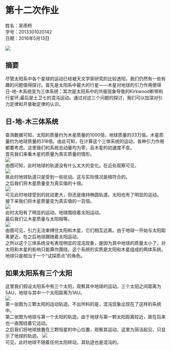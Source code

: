 # 第十二次作业
姓名：吴雨桥  
学号：2013301020142  
日期：2016年5月13日  

![](https://raw.githubusercontent.com/wuyuqiao/computationalphysics_N2013301020142/master/Ex-12/gaps.jpg)  

## 摘要  
尽管太阳系中各个星球的运动已经被天文学家研究的比较透彻，我们仍然有一些有趣的问题值得探讨。首先是太阳系中最大的行星——木星对地球的引力作用使得日-地-木系统变为三体系统；其次是太阳系中的共振现象导致的Kirkwood断带和行星环;最后是土卫七的混沌运动。通过对这三个问题的探讨，我们可以加深对引力定律和开普勒定律的认识。  
## 日-地-木三体系统  
查询数据可知，太阳的质量约为木星质量的1000倍，地球质量的33万倍。木星质量约为地球质量的318倍。由此可知，在计算这个三体系统的运动，各种引力作用都要考虑。这里我们的系统总动量均为零，且木星的初速度不变。  
首先我们来看木星的质量为真实质量的情形。  
![](https://raw.githubusercontent.com/wuyuqiao/computationalphysics_N2013301020142/master/Ex-12/mj%3Dmj.png)  
由图可知，此时地球的轨道没有什么太大的变化。在近处观察可见，  
![](https://raw.githubusercontent.com/wuyuqiao/computationalphysics_N2013301020142/master/Ex-12/close%20earth%201.png)  
故此时地球轨道只是受到一些扰动。这与实际情况是相符合的。  
之后我们将木星质量变为真实值的十倍。  
![](https://raw.githubusercontent.com/wuyuqiao/computationalphysics_N2013301020142/master/Ex-12/mj%3D10mj.png)  
可见此时地球受到的扰动更大，但还是维持椭圆轨道。太阳也有了明显的运动。  
接下来我们将木星质量变为真实值的一百倍。  
![](https://raw.githubusercontent.com/wuyuqiao/computationalphysics_N2013301020142/master/Ex-12/mj%3D100mj.png)  
此时太阳有了明显的运动，地球围绕着太阳运动。  
最后我们让木星质量与太阳相等。  
![](https://raw.githubusercontent.com/wuyuqiao/computationalphysics_N2013301020142/master/Ex-12/mj%3D1000mj.png)  
由图可见，引力无法束缚住太阳和木星，它们相互远离。由于地球一开始与太阳距离更近，在之后地球跟随着太阳运动。  
之所以这个三体系统没有表现明显的混沌现象，是因为其中地球的质量太小了，对太阳和木星的影响只能算作围绕。这个系统的实质是太阳和木星组成的两体系统。地球只是相当于一个“试探质点”的角色。  
## 如果太阳系有三个太阳  
这里我们假设太阳系中有三个太阳，观察其中地球的运动。三个太阳之间距离为5AU，地球与其中一个太阳距离为1AU。  
![](https://raw.githubusercontent.com/wuyuqiao/computationalphysics_N2013301020142/master/Ex-12/3%20s.png)  
第一张图为三颗太阳的运动轨迹。不出所料的是，混沌现象出现在了这样的系统中。  
第二张图为地球与第一个太阳的轨迹。由于地球与第一颗太阳距离较近，故在后来也一直围绕着它运动。  
之后我们将地球放置在三颗恒星的中心位置，观察其运动。这里为简洁起见，只显示了地球的轨迹。
![](https://raw.githubusercontent.com/wuyuqiao/computationalphysics_N2013301020142/master/Ex-12/middle.png)  
可见，此时地球不随着任何太阳转动，其轨迹也是混沌的。


